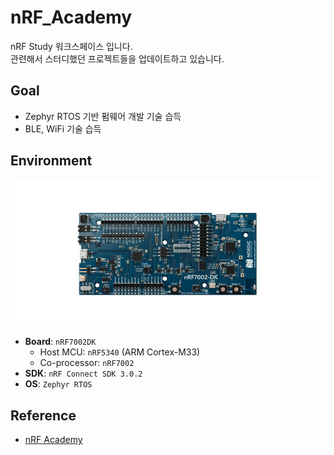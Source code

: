 # nRF_Academy
nRF Study 워크스페이스 입니다.   
관련해서 스터디했던 프로젝트들을 업데이트하고 있습니다.

## Goal
- Zephyr RTOS 기반 펌웨어 개발 기술 습득
- BLE, WiFi 기술 습득

## Environment
![](./img/nrf7002dk.jpg)   
- **Board**: `nRF7002DK`
  - Host MCU: `nRF5340` (ARM Cortex-M33)
  - Co-processor: `nRF7002`
- **SDK**: `nRF Connect SDK 3.0.2`
- **OS**: `Zephyr RTOS`

## Reference
- [nRF Academy](https://academy.nordicsemi.com/)